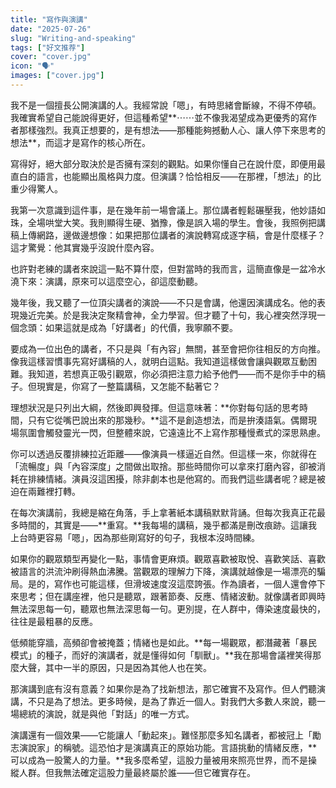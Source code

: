 ```yaml
---
title: "寫作與演講"
date: "2025-07-26"
slug: "Writing-and-speaking"
tags: ["好文推荐"]
cover: "cover.jpg"
icon: "🗣️"
images: ["cover.jpg"]
---
```


我不是一個擅長公開演講的人。我經常說「嗯」，有時思緒會斷線，不得不停頓。我確實希望自己能說得更好，但這種希望**⋯⋯並不像我渴望成為更優秀的寫作者那樣強烈。我真正想要的，是有想法——那種能夠撼動人心、讓人停下來思考的想法**，而這才是寫作的核心所在。



寫得好，絕大部分取決於是否擁有深刻的觀點。如果你懂自己在說什麼，即便用最直白的語言，也能顯出風格與力度。但演講？恰恰相反——在那裡，「想法」的比重少得驚人。



我第一次意識到這件事，是在幾年前一場會議上。那位講者輕鬆碾壓我，他妙語如珠，全場哄堂大笑。我則顯得生硬、猶豫，像是誤入場的學生。會後，我照例把講稿上傳網路，邊做邊想像：如果把那位講者的演說轉寫成逐字稿，會是什麼樣子？這才驚覺：他其實幾乎沒說什麼內容。



也許對老練的講者來說這一點不算什麼，但對當時的我而言，這簡直像是一盆冷水澆下來：演講，原來可以這麼空心，卻這麼動聽。



幾年後，我又聽了一位頂尖講者的演說——不只是會講，他還因演講成名。他的表現幾近完美。於是我決定聚精會神，全力學習。但才聽了十句，我心裡突然浮現一個念頭：如果這就是成為「好講者」的代價，我寧願不要。



要成為一位出色的講者，不只是與「有內容」無關，甚至會把你往相反的方向推。像我這樣習慣事先寫好講稿的人，就明白這點。我知道這樣做會讓與觀眾互動困難。我知道，若想真正吸引觀眾，你必須把注意力給予他們——而不是你手中的稿子。但現實是，你寫了一整篇講稿，又怎能不黏著它？



理想狀況是只列出大綱，然後即興發揮。但這意味著：**你對每句話的思考時間，只有它從嘴巴說出來的那幾秒。**這不是創造想法，而是拚湊語氣。偶爾現場氛圍會觸發靈光一閃，但整體來說，它遠遠比不上寫作那種慢煮式的深思熟慮。



你可以透過反覆排練拉近距離——像演員一樣逼近自然。但這樣一來，你就得在「流暢度」與「內容深度」之間做出取捨。那些時間你可以拿來打磨內容，卻被消耗在排練情緒。演員沒這困擾，除非劇本也是他寫的。而我們這些講者呢？總是被迫在兩難裡打轉。



在每次演講前，我總是縮在角落，手上拿著紙本講稿默默背誦。但每次我真正花最多時間的，其實是——**重寫。**我每場的講稿，幾乎都滿是刪改痕跡。這讓我上台時更容易「嗯」，因為那些剛寫好的句子，我根本沒時間練。



如果你的觀眾類型再變化一點，事情會更麻煩。觀眾喜歡被取悅、喜歡笑話、喜歡被語言的洪流沖刷得熱血沸騰。當觀眾的理解力下降，演講就越像是一場漂亮的騙局。是的，寫作也可能這樣，但滑坡速度沒這麼誇張。作為讀者，一個人還會停下來思考；但在講座裡，他只是聽眾，跟著節奏、反應、情緒波動。就像講者即興時無法深思每一句，聽眾也無法深思每一句。更別提，在人群中，傳染速度最快的，往往是最粗暴的反應。



低頻能穿牆，高頻卻會被掩蓋；情緒也是如此。**每一場觀眾，都潛藏著「暴民模式」的種子，而好的演講者，就是懂得如何「馴獸」。**我在那場會議裡笑得那麼大聲，其中一半的原因，只是因為其他人也在笑。



那演講到底有沒有意義？如果你是為了找新想法，那它確實不及寫作。但人們聽演講，不只是為了想法。更多時候，是為了靠近一個人。對我們大多數人來說，聽一場總統的演說，就是與他「對話」的唯一方式。



演講還有一個效果——它能讓人「動起來」。難怪那麼多知名講者，都被冠上「勵志演說家」的稱號。這恐怕才是演講真正的原始功能。言語挑動的情緒反應，**可以成為一股驚人的力量。**我多麼希望，這股力量被用來照亮世界，而不是操縱人群。但我無法確定這股力量最終屬於誰——但它確實存在。



